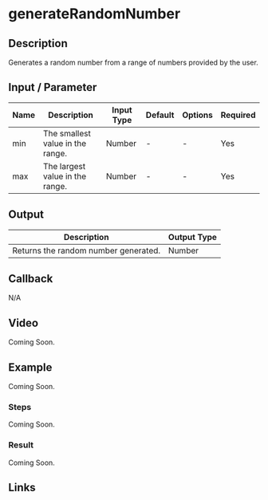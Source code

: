 # generateRandomNumber

## Description

Generates a random number from a range of numbers provided by the user.

## Input / Parameter

| Name | Description | Input Type | Default | Options | Required |
| ------ | ------ | ------ | ------ | ------ | ------ |
| min | The smallest value in the range. | Number | - | - | Yes |
| max | The largest value in the range. | Number | - | - | Yes |

## Output

| Description | Output Type |
| ------ | ------ |
| Returns the random number generated. | Number |

## Callback

N/A

## Video

Coming Soon.

<!-- Format: [![Video]({image-path}?raw=true)]({url-link}) -->

## Example

Coming Soon.

<!-- Share a scenario, like a user requirements. -->

### Steps

Coming Soon.

<!-- Show the steps and share some screenshots.

1. .....

Format: ![]({image-path}?raw=true) -->

### Result

Coming Soon.

<!-- Explain the output.

Format: ![]({image-path}?raw=true) -->

## Links